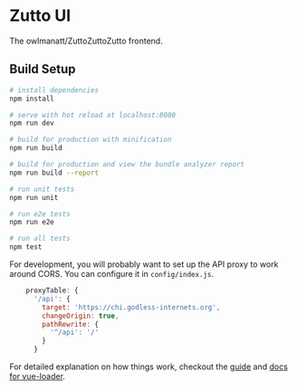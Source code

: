 # Zutto UI 
The owlmanatt/ZuttoZuttoZutto frontend.

## Build Setup

``` bash
# install dependencies
npm install

# serve with hot reload at localhost:8080
npm run dev

# build for production with minification
npm run build

# build for production and view the bundle analyzer report
npm run build --report

# run unit tests
npm run unit

# run e2e tests
npm run e2e

# run all tests
npm test
```

For development, you will probably want to set up the API proxy to work around CORS. You can configure it in `config/index.js`.

``` javascript
    proxyTable: {
      '/api': {
        target: 'https://chi.godless-internets.org',
        changeOrigin: true,
        pathRewrite: {
          '^/api': '/'
        }
      }
```

For detailed explanation on how things work, checkout the [guide](http://vuejs-templates.github.io/webpack/) and [docs for vue-loader](http://vuejs.github.io/vue-loader).
